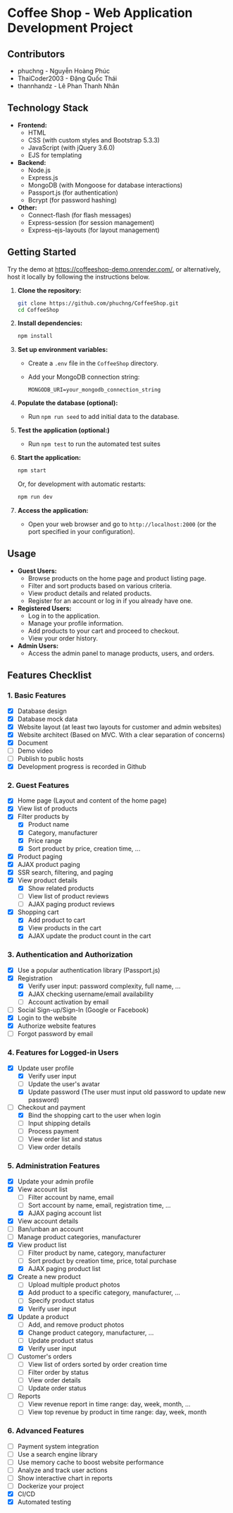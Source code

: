 # Coffee Shop - Web Application Development Project

## Contributors

* phuchng - Nguyễn Hoàng Phúc
* ThaiCoder2003 - Đặng Quốc Thái
* thannhandz - Lê Phan Thanh Nhân

## Technology Stack

-   **Frontend:**
    -   HTML
    -   CSS (with custom styles and Bootstrap 5.3.3)
    -   JavaScript (with jQuery 3.6.0)
    -   EJS for templating
-   **Backend:**
    -   Node.js
    -   Express.js
    -   MongoDB (with Mongoose for database interactions)
    -   Passport.js (for authentication)
    -   Bcrypt (for password hashing)
-   **Other:**
    -   Connect-flash (for flash messages)
    -   Express-session (for session management)
    -   Express-ejs-layouts (for layout management)

## Getting Started

Try the demo at https://coffeeshop-demo.onrender.com/, or alternatively, host it locally by following the instructions below.

1. **Clone the repository:**

    ```bash
    git clone https://github.com/phuchng/CoffeeShop.git
    cd CoffeeShop
    ```

2. **Install dependencies:**

    ```bash
    npm install
    ```

3. **Set up environment variables:**
    -   Create a `.env` file in the `CoffeeShop` directory.
    -   Add your MongoDB connection string:

        ```
        MONGODB_URI=your_mongodb_connection_string
        ```

4. **Populate the database (optional):**
    -   Run `npm run seed` to add initial data to the database.

5. **Test the application (optional:)**
    - Run `npm test` to run the automated test suites
    
6. **Start the application:**

    ```bash
    npm start
    ```

    Or, for development with automatic restarts:

    ```bash
    npm run dev
    ```

6. **Access the application:**
    -   Open your web browser and go to `http://localhost:2000` (or the port specified in your configuration).

## Usage

-   **Guest Users:**
    -   Browse products on the home page and product listing page.
    -   Filter and sort products based on various criteria.
    -   View product details and related products.
    -   Register for an account or log in if you already have one.
-   **Registered Users:**
    -   Log in to the application.
    -   Manage your profile information.
    -   Add products to your cart and proceed to checkout.
    -   View your order history.
-   **Admin Users:**
    -   Access the admin panel to manage products, users, and orders.

## Features Checklist

### 1. Basic Features

-   [x] Database design
-   [x] Database mock data
-   [x] Website layout (at least two layouts for customer and admin websites)
-   [x] Website architect (Based on MVC. With a clear separation of concerns)
-   [x] Document
-   [ ] Demo video
-   [ ] Publish to public hosts
-   [x] Development progress is recorded in Github

### 2. Guest Features

-   [x] Home page (Layout and content of the home page)
-   [x] View list of products
-   [x] Filter products by
    -   [x] Product name
    -   [x] Category, manufacturer
    -   [x] Price range
    -   [x] Sort product by price, creation time, ...
-   [x] Product paging
-   [x] AJAX product paging
-   [x] SSR search, filtering, and paging
-   [x] View product details
    -   [x] Show related products
    -   [ ] View list of product reviews
    -   [ ] AJAX paging product reviews
-   [x] Shopping cart
    -   [x] Add product to cart
    -   [x] View products in the cart
    -   [x] AJAX update the product count in the cart
    
### 3. Authentication and Authorization

-   [x] Use a popular authentication library (Passport.js)
-   [x] Registration
    -   [x] Verify user input: password complexity, full name, ...
    -   [x] AJAX checking username/email availability
    -   [ ] Account activation by email
-   [ ] Social Sign-up/Sign-In (Google or Facebook)
-   [x] Login to the website
-   [x] Authorize website features
-   [ ] Forgot password by email

### 4. Features for Logged-in Users

-   [x] Update user profile
    -   [x] Verify user input
    -   [ ] Update the user's avatar
    -   [x] Update password (The user must input old password to update new password)
-   [ ] Checkout and payment
    -   [x] Bind the shopping cart to the user when login
    -   [ ] Input shipping details
    -   [ ] Process payment
    -   [ ] View order list and status
    -   [ ] View order details

### 5. Administration Features

-   [x] Update your admin profile
-   [x] View account list
    -   [ ] Filter account by name, email
    -   [ ] Sort account by name, email, registration time, ...
    -   [x] AJAX paging account list
-   [x] View account details
-   [ ] Ban/unban an account
-   [ ] Manage product categories, manufacturer
-   [x] View product list
    -   [ ] Filter product by name, category, manufacturer
    -   [ ] Sort product by creation time, price, total purchase
    -   [x] AJAX paging product list
-   [x] Create a new product
    -   [ ] Upload multiple product photos
    -   [x] Add product to a specific category, manufacturer, ...
    -   [ ] Specify product status
    -   [x] Verify user input
-   [x] Update a product
    -   [ ] Add, and remove product photos
    -   [x] Change product category, manufacturer, ...
    -   [ ] Update product status
    -   [x] Verify user input
-   [ ] Customer's orders
    -   [ ] View list of orders sorted by order creation time
    -   [ ] Filter order by status
    -   [ ] View order details
    -   [ ] Update order status
-   [ ] Reports
    -   [ ] View revenue report in time range: day, week, month, ...
    -   [ ] View top revenue by product in time range: day, week, month

### 6. Advanced Features

-   [ ] Payment system integration
-   [ ] Use a search engine library
-   [ ] Use memory cache to boost website performance
-   [ ] Analyze and track user actions
-   [ ] Show interactive chart in reports
-   [ ] Dockerize your project
-   [x] CI/CD
-   [x] Automated testing